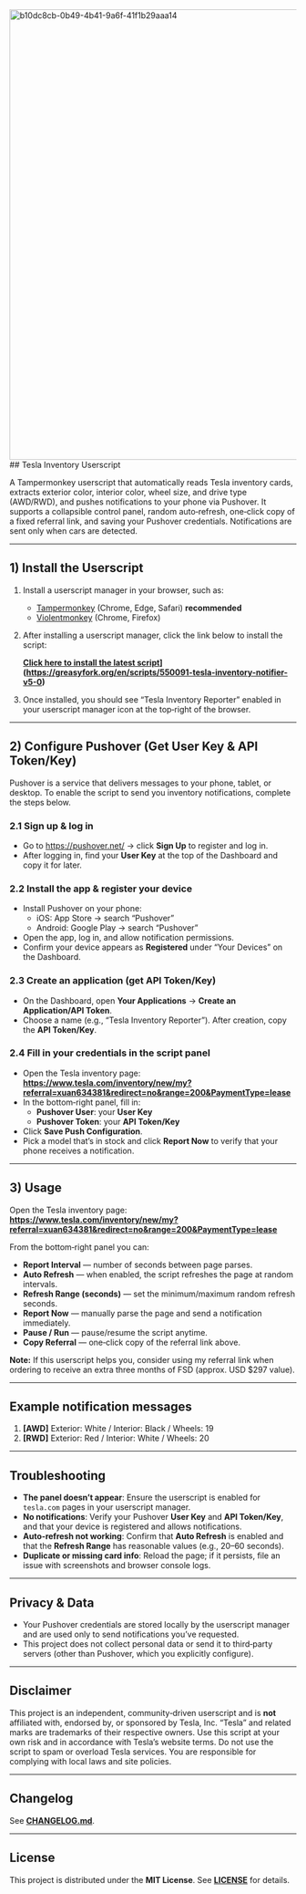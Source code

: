 <img width="1890" height="790" alt="b10dc8cb-0b49-4b41-9a6f-41f1b29aaa14" src="https://github.com/user-attachments/assets/0cfeb1bd-02ed-43e9-912b-8a7043458e7d" />
 ## Tesla Inventory Userscript

A Tampermonkey userscript that automatically reads Tesla inventory cards, extracts exterior color, interior color, wheel size, and drive type (AWD/RWD), and pushes notifications to your phone via Pushover.
It supports a collapsible control panel, random auto‑refresh, one‑click copy of a fixed referral link, and saving your Pushover credentials. Notifications are sent only when cars are detected.

---

## 1) Install the Userscript

1. Install a userscript manager in your browser, such as:
   - [Tampermonkey](https://www.tampermonkey.net/) (Chrome, Edge, Safari) **recommended**
   - [Violentmonkey](https://violentmonkey.github.io/) (Chrome, Firefox)

2. After installing a userscript manager, click the link below to install the script:

   **[Click here to install the latest script]([https://raw.githubusercontent.com/DaybreakCoCone/Tesla-inventory-userscript-CN-/main/tesla-inventory-reporter.user.js)](https://greasyfork.org/en/scripts/550091-tesla-inventory-notifier-v5-0)**

3. Once installed, you should see “Tesla Inventory Reporter” enabled in your userscript manager icon at the top‑right of the browser.

---

## 2) Configure Pushover (Get User Key & API Token/Key)

Pushover is a service that delivers messages to your phone, tablet, or desktop.
To enable the script to send you inventory notifications, complete the steps below.

### 2.1 Sign up & log in
- Go to https://pushover.net/ → click **Sign Up** to register and log in.
- After logging in, find your **User Key** at the top of the Dashboard and copy it for later.

### 2.2 Install the app & register your device
- Install Pushover on your phone:
  - iOS: App Store → search “Pushover”
  - Android: Google Play → search “Pushover”
- Open the app, log in, and allow notification permissions.
- Confirm your device appears as **Registered** under “Your Devices” on the Dashboard.

### 2.3 Create an application (get API Token/Key)
- On the Dashboard, open **Your Applications** → **Create an Application/API Token**.
- Choose a name (e.g., “Tesla Inventory Reporter”). After creation, copy the **API Token/Key**.

### 2.4 Fill in your credentials in the script panel
- Open the Tesla inventory page:  
  **https://www.tesla.com/inventory/new/my?referral=xuan634381&redirect=no&range=200&PaymentType=lease**
- In the bottom‑right panel, fill in:
  - **Pushover User**: your **User Key**
  - **Pushover Token**: your **API Token/Key**
- Click **Save Push Configuration**.
- Pick a model that’s in stock and click **Report Now** to verify that your phone receives a notification.

---

## 3) Usage

Open the Tesla inventory page:  
**https://www.tesla.com/inventory/new/my?referral=xuan634381&redirect=no&range=200&PaymentType=lease**

From the bottom‑right panel you can:

- **Report Interval** — number of seconds between page parses.
- **Auto Refresh** — when enabled, the script refreshes the page at random intervals.
- **Refresh Range (seconds)** — set the minimum/maximum random refresh seconds.
- **Report Now** — manually parse the page and send a notification immediately.
- **Pause / Run** — pause/resume the script anytime.
- **Copy Referral** — one‑click copy of the referral link above.

**Note:** If this userscript helps you, consider using my referral link when ordering to receive an extra three months of FSD (approx. USD $297 value).

---

## Example notification messages

1. **[AWD]** Exterior: White / Interior: Black / Wheels: 19  
2. **[RWD]** Exterior: Red / Interior: White / Wheels: 20

---

## Troubleshooting

- **The panel doesn’t appear**: Ensure the userscript is enabled for `tesla.com` pages in your userscript manager.
- **No notifications**: Verify your Pushover **User Key** and **API Token/Key**, and that your device is registered and allows notifications.
- **Auto‑refresh not working**: Confirm that **Auto Refresh** is enabled and that the **Refresh Range** has reasonable values (e.g., 20–60 seconds).
- **Duplicate or missing card info**: Reload the page; if it persists, file an issue with screenshots and browser console logs.

---

## Privacy & Data

- Your Pushover credentials are stored locally by the userscript manager and are used only to send notifications you’ve requested.
- This project does not collect personal data or send it to third‑party servers (other than Pushover, which you explicitly configure).

---

## Disclaimer

This project is an independent, community‑driven userscript and is **not** affiliated with, endorsed by, or sponsored by Tesla, Inc.
“Tesla” and related marks are trademarks of their respective owners. Use this script at your own risk and in accordance with Tesla’s website terms.
Do not use the script to spam or overload Tesla services. You are responsible for complying with local laws and site policies.

---

## Changelog

See **[CHANGELOG.md](./CHANGELOG.md)**.

---

## License

This project is distributed under the **MIT License**. See **[LICENSE](./LICENSE)** for details.
